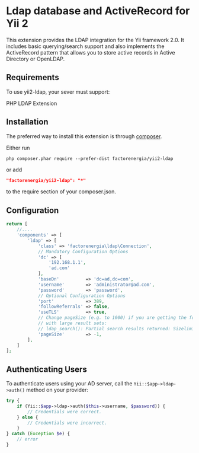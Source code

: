 Ldap database and ActiveRecord for Yii 2
===========

This extension provides the LDAP integration for the Yii framework 2.0. 
It includes basic querying/search support and also implements the ActiveRecord 
pattern that allows you to store active records in Active Directory or OpenLDAP.

Requirements
------------

To use yii2-ldap, your sever must support:

PHP LDAP Extension


Installation
------------

The preferred way to install this extension is through [composer](http://getcomposer.org/download/).

Either run

```
php composer.phar require --prefer-dist factorenergia/yii2-ldap
```

or add

```json
"factorenergia/yii2-ldap": "*"
```

to the require section of your composer.json.

Configuration
-------------
```php
return [
    //....
    'components' => [
        'ldap' => [
            'class' => 'factorenergia\ldap\Connection',
            // Mandatory Configuration Options
            'dc' => [
                '192.168.1.1',
                'ad.com'
            ],
            'baseDn'          => 'dc=ad,dc=com',
            'username'        => 'administrator@ad.com',
            'password'        => 'password',
            // Optional Configuration Options
            'port'            => 389,
            'followReferrals' => false,
            'useTLS'          => true,
            // Change pageSize (e.g. to 1000) if you are getting the following message
            // with large result sets:
            // ldap_search(): Partial search results returned: Sizelimit exceeded
            'pageSize'        => -1,
        ],
    ]
];
```

## Authenticating Users

To authenticate users using your AD server, call the `Yii::$app->ldap->auth()`
method on your provider:

```php
try {
    if (Yii::$app->ldap->auth($this->username, $password)) {
        // Credentials were correct.
    } else {
        // Credentials were incorrect.
    }
} catch (Exception $e) {            
    // error
}


```
